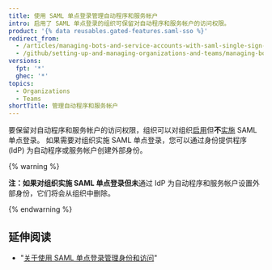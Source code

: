 ```yaml
---
title: 使用 SAML 单点登录管理自动程序和服务帐户
intro: 启用了 SAML 单点登录的组织可保留对自动程序和服务帐户的访问权限。
product: '{% data reusables.gated-features.saml-sso %}'
redirect_from:
  - /articles/managing-bots-and-service-accounts-with-saml-single-sign-on
  - /github/setting-up-and-managing-organizations-and-teams/managing-bots-and-service-accounts-with-saml-single-sign-on
versions:
  fpt: '*'
  ghec: '*'
topics:
  - Organizations
  - Teams
shortTitle: 管理自动程序和服务帐户
---
```


要保留对自动程序和服务帐户的访问权限，组织可以对组织[启用](/articles/enabling-and-testing-saml-single-sign-on-for-your-organization)但**不**[实施](/articles/enforcing-saml-single-sign-on-for-your-organization) SAML 单点登录。 如果需要对组织实施 SAML 单点登录，您可以通过身份提供程序 (IdP) 为自动程序或服务帐户创建外部身份。

{% warning %}

**注：**如果对组织实施 SAML 单点登录但**未**通过 IdP 为自动程序和服务帐户设置外部身份，它们将会从组织中删除。

{% endwarning %}

## 延伸阅读

- "[关于使用 SAML 单点登录管理身份和访问](/articles/about-identity-and-access-management-with-saml-single-sign-on)"
